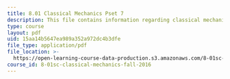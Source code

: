 ```yaml
---
title: 8.01 Classical Mechanics Pset 7
description: This file contains information regarding classical mechanics problem set 7.
type: course
layout: pdf
uid: 15aa14b5647ea989a352a972dc4b3dfe
file_type: application/pdf
file_location: >-
  https://open-learning-course-data-production.s3.amazonaws.com/8-01sc-classical-mechanics-fall-2016/15aa14b5647ea989a352a972dc4b3dfe_MIT8_01F16_pset7.pdf
course_id: 8-01sc-classical-mechanics-fall-2016
---
```

